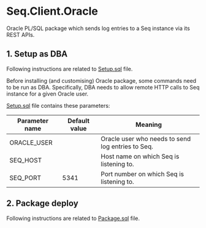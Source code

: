 # Seq.Client.Oracle

Oracle PL/SQL package which sends log entries to a Seq instance via its REST APIs.

## 1. Setup as DBA

Following instructions are related to [Setup.sql](https://github.com/finsaspa/Seq.Client.Oracle/blob/master/Setup.sql) file.

Before installing (and customising) Oracle package, some commands need to be run as DBA.
Specifically, DBA needs to allow remote HTTP calls to Seq instance for a given Oracle user.

[Setup.sql](https://github.com/finsaspa/Seq.Client.Oracle/blob/master/Setup.sql) file contains these parameters:

| Parameter name | Default value | Meaning                                           |
| -------------- | ------------- | ------------------------------------------------- |
| ORACLE_USER    |               | Oracle user who needs to send log entries to Seq. |
| SEQ_HOST       |               | Host name on which Seq is listening to.           |
| SEQ_PORT       | 5341          | Port number on which Seq is listening to.         |

## 2. Package deploy

Following instructions are related to [Package.sql](https://github.com/finsaspa/Seq.Client.Oracle/blob/master/Package.sql) file.
